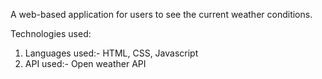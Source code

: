 A web-based application for users to see the current weather conditions.

Technologies used: 
1. Languages used:- HTML, CSS, Javascript
2. API used:- Open weather API 


